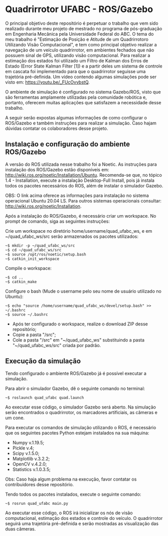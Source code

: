 # Quadrirrotor UFABC - ROS/Gazebo

O principal objetivo deste repositório é perpetuar o trabalho que vem sido realizado durante meu projeto de mestrado no programa de pós-graduação em Engenharia Mecânica pela Universidade Federal do ABC. O tema do meu trabalho é "Estimação de Posição e Atitude de um Quadrirrotoro Utilizando Visão Computacional", e tem como principal objetivo realizar a navegação de um veículo quadrirrotor, em ambientes fechados que não possuem sinal de GPS, utilizando visão computacional. Para realizar a estimação dos estados foi utilizado um Filtro de Kalman dos Erros de Estado (Error State Kalman Filter [1]) e a partir deles um sistema de controle em cascata foi implementado para que o quadrirrotor seguisse uma trajetória pré-definida. Um vídeo contendo algumas simulações pode ser visto em: https://youtu.be/_FUcOvvbstQ.

O ambiente de simulação é configurado no sistema Gazebo/ROS, visto que são ferramentas amplamente utilizadas pela comunidade robótica e, portanto, oferecem muitas aplicações que satisfazem a necessidade desse trabalho.

A seguir serão expostas algumas informações de como configurar o ROS/Gazebo e também instruções para realizar a simulação. Caso hajam dúvidas contatar os colaboradores desse projeto.

## Instalação e configuração do ambiente ROS/Gazebo

A versão do ROS utilizada nesse trabalho foi a Noetic. As instruções para instalação dos ROS/Gazebo estão disponíveis em: http://wiki.ros.org/noetic/Installation/Ubuntu. Recomenda-se que, no tópico 1.4 - Installation, execute a instalação Desktop-Full Install, pois já instala todos os pacotes necessários do ROS, além de instalar o simulador Gazebo.

OBS: O link acima oferece as informações para instalação no sistema operacional Ubuntu 20.04 LS. Para outros sistemas operacionais consultar: http://wiki.ros.org/noetic/Installation.

Após a instalação do ROS/Gazebo, é necessário criar um workspace. No prompt de comando, siga as seguintes instruções:

Crie um workspace no diretório home/username/quad_ufabc_ws, e em ~/quad_ufabc_ws/src serão armazenados os pacotes utilizados:

```
~$ mkdir -p ~/quad_ufabc_ws/src
~$ cd ~/quad_ufabc_ws/src
~$ source /opt/ros/noetic/setup.bash
~$ catkin_init_workspace 
```
Compile o workspace:

```
~$ cd ..
~$ catkin_make
```
Configure o bash (Mude o username pelo seu nome de usuário utilizado no Ubuntu):

```
~$ echo "source /home/username/quad_ufabc_ws/devel/setup.bash" >> ~/.bashrc
~$ source ~/.bashrc
```

- Após ter configurado o workspace, realize o download ZIP desse repositório; 
- Copie a pasta "/src";
- Cole a pasta "/src" em "~/quad_ufabc_ws" substituindo a pasta "~/quad_ufabc_ws/src" criada por padrão.

## Execução da simulação

Tendo configurado o ambiente ROS/Gazebo já é possível executar a simulação. 

Para abrir o simulador Gazebo, dê o seguinte comando no terminal:

```
~$ roslaunch quad_ufabc quad.launch
```
Ao executar esse código, o simulador Gazebo será aberto. Na simulação serão encontrados o quadrirrotor, os marcadores artificiais, as câmeras e um cone.

Para executar os comandos de simulação utilizando o ROS, é necessário que os seguintes pacotes Python estejam instalados na sua máquina:

- Numpy v.1.19.5;
- Pickle v.4;
- Scipy v.1.5.0;
- Matplotlib v.3.2.2;
- OpenCV v.4.2.0;
- Statistics v.1.0.3.5;

Obs: Caso haja algum problema na execução, favor contatar os contribuidores desse repositório.

Tendo todos os pacotes instalados, execute o seguinte comando:

```
~$ rosrun quad_ufabc main.py
```

Ao executar esse código, o ROS irá inicializar os nós de visão computacional, estimação dos estados e controle do veículo. O quadrirrotor seguirá uma trajetória pré-definida e serão mostradas as visualização das duas câmeras.
